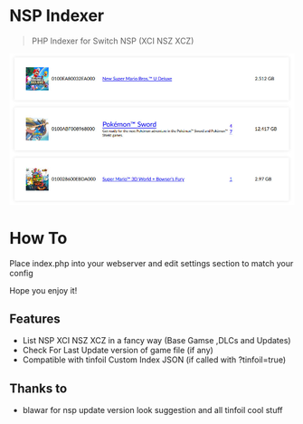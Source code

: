 # NSP Indexer
> PHP Indexer for Switch NSP (XCI NSZ XCZ)

![Preview](preview.jpg)

# How To

Place index.php into your webserver and edit settings section to match your config

Hope you enjoy it!

## Features
- List NSP XCI NSZ XCZ in a fancy way (Base Gamse ,DLCs and Updates)
- Check For Last Update version of game file (if any)
- Compatible with tinfoil Custom Index JSON (if called with ?tinfoil=true)



## Thanks to
- blawar for nsp update version look suggestion and all tinfoil cool stuff
